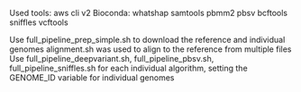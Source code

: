 Used tools:
aws cli v2
Bioconda: whatshap samtools pbmm2 pbsv bcftools sniffles vcftools


Use full_pipeline_prep_simple.sh to download the reference and individual genomes
alignment.sh was used to align to the reference from multiple files
Use full_pipeline_deepvariant.sh, full_pipeline_pbsv.sh, full_pipeline_sniffles.sh for each individual algorithm, setting the GENOME_ID variable for individual genomes